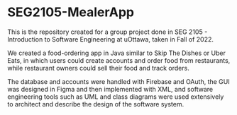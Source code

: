 # SEG2105-MealerApp


This is the repository created for a group project done in SEG 2105 - Introduction to Software Engineering at uOttawa, taken in Fall of 2022.

We created a food-ordering app in Java similar to Skip The Dishes or Uber Eats, in which users could create accounts and order food from
restaurants, while restaurant owners could sell their food and track orders.

The database and accounts were handled with Firebase and OAuth, the GUI was designed in Figma and then implemented with XML, and software engineering tools such as UML and class diagrams were used extensively to architect and describe the design of the software system.
